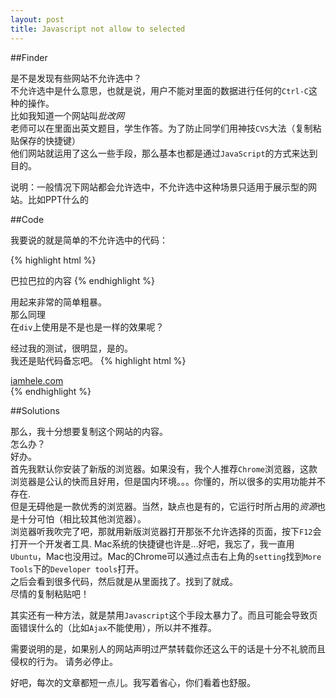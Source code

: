 ```yaml
---
layout: post
title: Javascript not allow to selected
---
```


##Finder

是不是发现有些网站不允许选中？   
不允许选中是什么意思，也就是说，用户不能对里面的数据进行任何的`Ctrl-C`这种的操作。   
比如我知道一个网站叫*批改网*   
老师可以在里面出英文题目，学生作答。为了防止同学们用神技`CVS`大法（复制粘贴保存的快捷键）   
他们网站就运用了这么一些手段，那么基本也都是通过`JavaScript`的方式来达到目的。   

说明：一般情况下网站都会允许选中，不允许选中这种场景只适用于展示型的网站。比如PPT什么的

##Code

我要说的就是简单的不允许选中的代码：

{% highlight html %}
<body onselectstart="return false;">
巴拉巴拉的内容
</body>
{% endhighlight %}

用起来非常的简单粗暴。   
那么同理   
在`div`上使用是不是也是一样的效果呢？


经过我的测试，很明显，是的。   
我还是贴代码备忘吧。
{% highlight html %}
<div onselectstart="return false;">
<a href="http://iamhele.com">iamhele.com</a>
</div>
{% endhighlight %}

##Solutions

那么，我十分想要复制这个网站的内容。   
怎么办？   
好办。   
首先我默认你安装了新版的浏览器。如果没有，我个人推荐`Chrome`浏览器，这款浏览器是公认的快而且好用，但是国内环境。。。你懂的，所以很多的实用功能并不存在.   
但是无碍他是一款优秀的浏览器。当然，缺点也是有的，它运行时所占用的*资源*也是十分可怕（相比较其他浏览器）。   
浏览器听我吹完了吧，那就用新版浏览器打开那张不允许选择的页面，按下`F12`会打开一个开发者工具.   Mac系统的快捷键也许是…好吧，我忘了，我一直用`Ubuntu`，Mac也没用过。Mac的Chrome可以通过点击右上角的`setting`找到`More Tools`下的`Developer tools`打开。   
之后会看到很多代码，然后就是从里面找了。找到了就成。   
尽情的复制粘贴吧！

其实还有一种方法，就是禁用`Javascript`这个手段太暴力了。而且可能会导致页面错误什么的（比如`Ajax`不能使用），所以并不推荐。

需要说明的是，如果别人的网站声明过严禁转载你还这么干的话是十分不礼貌而且侵权的行为。
请务必停止。

好吧，每次的文章都短一点儿。我写着省心，你们看着也舒服。
